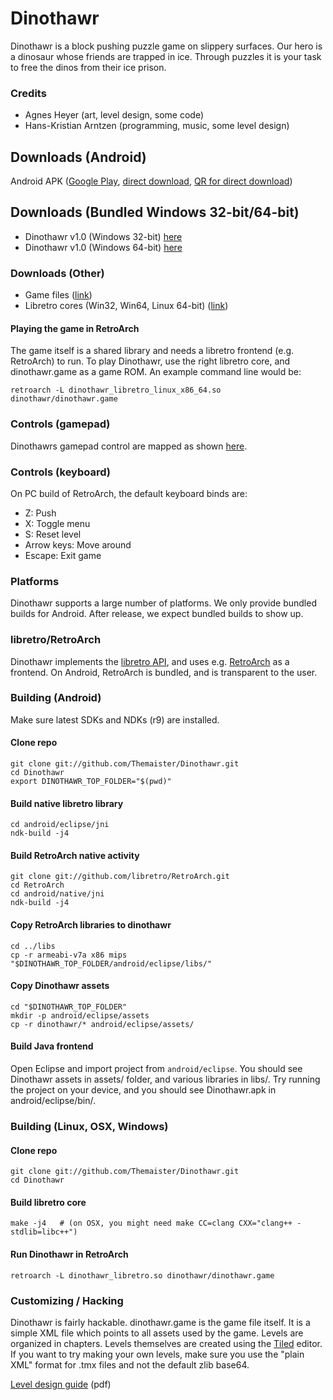 # Dinothawr
Dinothawr is a block pushing puzzle game on slippery surfaces.
Our hero is a dinosaur whose friends are trapped in ice.
Through puzzles it is your task to free the dinos from their ice prison.

### Credits
   - Agnes Heyer (art, level design, some code)
   - Hans-Kristian Arntzen (programming, music, some level design)

## Downloads (Android)
Android APK ([Google Play](https://play.google.com/store/apps/details?id=com.dinothawr), [direct download](http://themaister.net/dinothawr/Dinothawr.apk), [QR for direct download](http://themaister.net/dinothawr/qr.png))

## Downloads (Bundled Windows 32-bit/64-bit)
   - Dinothawr v1.0 (Windows 32-bit) [here](http://themaister.net/dinothawr/dinothawr-win32-v1.0.zip)
   - Dinothawr v1.0 (Windows 64-bit) [here](http://themaister.net/dinothawr/dinothawr-win64-v1.0.zip)

### Downloads (Other)

   - Game files ([link](http://themaister.net/dinothawr/dinothawr-data.zip))
   - Libretro cores (Win32, Win64, Linux 64-bit) ([link](http://themaister.net/dinothawr/libretro-cores.zip))

#### Playing the game in RetroArch
The game itself is a shared library and needs a libretro frontend (e.g. RetroArch) to run.
To play Dinothawr, use the right libretro core, and dinothawr.game as a game ROM.
An example command line would be:

    retroarch -L dinothawr_libretro_linux_x86_64.so dinothawr/dinothawr.game

### Controls (gamepad)
Dinothawrs gamepad control are mapped as shown [here](http://themaister.net/dinothawr/shield.png).

### Controls (keyboard)
On PC build of RetroArch, the default keyboard binds are:

   - Z: Push
   - X: Toggle menu
   - S: Reset level
   - Arrow keys: Move around
   - Escape: Exit game

### Platforms

Dinothawr supports a large number of platforms. We only provide bundled builds for Android.
After release, we expect bundled builds to show up.

### libretro/RetroArch
Dinothawr implements the [libretro API](http://libretro.com), and uses e.g. [RetroArch](https://github.com/libretro/RetroArch) as a frontend. On Android, RetroArch is bundled, and is transparent to the user.

### Building (Android)
Make sure latest SDKs and NDKs (r9) are installed.

#### Clone repo
    git clone git://github.com/Themaister/Dinothawr.git
    cd Dinothawr
    export DINOTHAWR_TOP_FOLDER="$(pwd)"

#### Build native libretro library
    cd android/eclipse/jni
    ndk-build -j4

#### Build RetroArch native activity
    git clone git://github.com/libretro/RetroArch.git
    cd RetroArch
    cd android/native/jni
    ndk-build -j4

#### Copy RetroArch libraries to dinothawr
    cd ../libs
    cp -r armeabi-v7a x86 mips "$DINOTHAWR_TOP_FOLDER/android/eclipse/libs/"

#### Copy Dinothawr assets
    cd "$DINOTHAWR_TOP_FOLDER"
    mkdir -p android/eclipse/assets
    cp -r dinothawr/* android/eclipse/assets/

#### Build Java frontend
Open Eclipse and import project from `android/eclipse`. You should see Dinothawr assets in assets/ folder, and various libraries in libs/.
Try running the project on your device, and you should see Dinothawr.apk in android/eclipse/bin/.

### Building (Linux, OSX, Windows)

#### Clone repo
    git clone git://github.com/Themaister/Dinothawr.git
    cd Dinothawr

#### Build libretro core
    make -j4   # (on OSX, you might need make CC=clang CXX="clang++ -stdlib=libc++")

#### Run Dinothawr in RetroArch
    retroarch -L dinothawr_libretro.so dinothawr/dinothawr.game

### Customizing / Hacking 
Dinothawr is fairly hackable. dinothawr.game is the game file itself. It is a simple XML file which points to all assets used by the game.
Levels are organized in chapters. Levels themselves are created using the [Tiled](http://www.mapeditor.org/) editor.
If you want to try making your own levels, make sure you use the "plain XML" format for .tmx files and not the default zlib base64.

[Level design guide](http://retinaleclipse.com/dinothawr-guide.pdf) (pdf)
